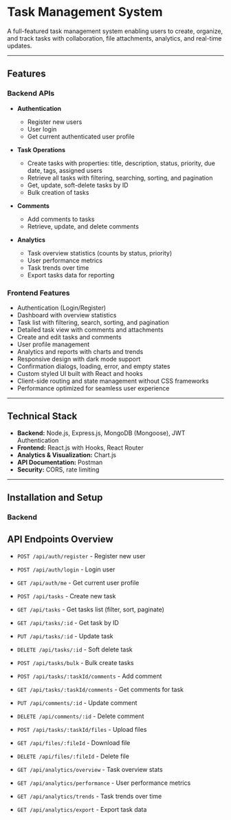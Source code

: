 # Task Management System

A full-featured task management system enabling users to create, organize, and track tasks with collaboration, file attachments, analytics, and real-time updates.

---

## Features

### Backend APIs

- **Authentication**
  - Register new users
  - User login
  - Get current authenticated user profile

- **Task Operations**
  - Create tasks with properties: title, description, status, priority, due date, tags, assigned users
  - Retrieve all tasks with filtering, searching, sorting, and pagination
  - Get, update, soft-delete tasks by ID
  - Bulk creation of tasks

- **Comments**
  - Add comments to tasks
  - Retrieve, update, and delete comments

- **Analytics**
  - Task overview statistics (counts by status, priority)
  - User performance metrics
  - Task trends over time
  - Export tasks data for reporting

### Frontend Features

- Authentication (Login/Register)
- Dashboard with overview statistics
- Task list with filtering, search, sorting, and pagination
- Detailed task view with comments and attachments
- Create and edit tasks and comments
- User profile management
- Analytics and reports with charts and trends
- Responsive design with dark mode support
- Confirmation dialogs, loading, error, and empty states
- Custom styled UI built with React and hooks
- Client-side routing and state management without CSS frameworks
- Performance optimized for seamless user experience

---

## Technical Stack

- **Backend:** Node.js, Express.js, MongoDB (Mongoose), JWT Authentication
- **Frontend:** React.js with Hooks, React Router
- **Analytics & Visualization:** Chart.js
- **API Documentation:** Postman
- **Security:** CORS, rate limiting

---

## Installation and Setup

### Backend

## API Endpoints Overview

- `POST /api/auth/register` - Register new user
- `POST /api/auth/login` - Login user
- `GET /api/auth/me` - Get current user profile

- `POST /api/tasks` - Create new task
- `GET /api/tasks` - Get tasks list (filter, sort, paginate)
- `GET /api/tasks/:id` - Get task by ID
- `PUT /api/tasks/:id` - Update task
- `DELETE /api/tasks/:id` - Soft delete task
- `POST /api/tasks/bulk` - Bulk create tasks

- `POST /api/tasks/:taskId/comments` - Add comment
- `GET /api/tasks/:taskId/comments` - Get comments for task
- `PUT /api/comments/:id` - Update comment
- `DELETE /api/comments/:id` - Delete comment

- `POST /api/tasks/:taskId/files` - Upload files
- `GET /api/files/:fileId` - Download file
- `DELETE /api/files/:fileId` - Delete file

- `GET /api/analytics/overview` - Task overview stats
- `GET /api/analytics/performance` - User performance metrics
- `GET /api/analytics/trends` - Task trends over time
- `GET /api/analytics/export` - Export task data
